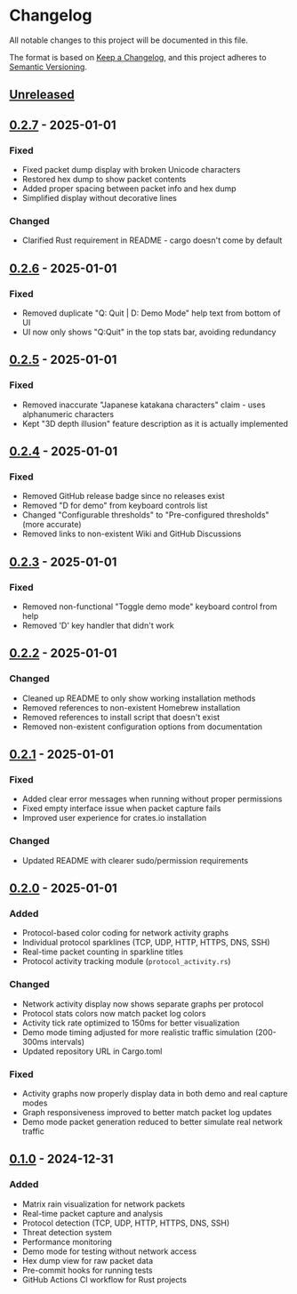# Changelog

All notable changes to this project will be documented in this file.

The format is based on [Keep a Changelog](https://keepachangelog.com/en/1.0.0/),
and this project adheres to [Semantic Versioning](https://semver.org/spec/v2.0.0.html).

## [Unreleased]

## [0.2.7] - 2025-01-01
### Fixed
- Fixed packet dump display with broken Unicode characters
- Restored hex dump to show packet contents
- Added proper spacing between packet info and hex dump
- Simplified display without decorative lines

### Changed
- Clarified Rust requirement in README - cargo doesn't come by default

## [0.2.6] - 2025-01-01
### Fixed
- Removed duplicate "Q: Quit | D: Demo Mode" help text from bottom of UI
- UI now only shows "Q:Quit" in the top stats bar, avoiding redundancy

## [0.2.5] - 2025-01-01
### Fixed
- Removed inaccurate "Japanese katakana characters" claim - uses alphanumeric characters
- Kept "3D depth illusion" feature description as it is actually implemented

## [0.2.4] - 2025-01-01
### Fixed
- Removed GitHub release badge since no releases exist
- Removed "D for demo" from keyboard controls list
- Changed "Configurable thresholds" to "Pre-configured thresholds" (more accurate)
- Removed links to non-existent Wiki and GitHub Discussions

## [0.2.3] - 2025-01-01
### Fixed
- Removed non-functional "Toggle demo mode" keyboard control from help
- Removed 'D' key handler that didn't work

## [0.2.2] - 2025-01-01
### Changed
- Cleaned up README to only show working installation methods
- Removed references to non-existent Homebrew installation
- Removed references to install script that doesn't exist
- Removed non-existent configuration options from documentation

## [0.2.1] - 2025-01-01
### Fixed
- Added clear error messages when running without proper permissions
- Fixed empty interface issue when packet capture fails
- Improved user experience for crates.io installation

### Changed
- Updated README with clearer sudo/permission requirements

## [0.2.0] - 2025-01-01
### Added
- Protocol-based color coding for network activity graphs
- Individual protocol sparklines (TCP, UDP, HTTP, HTTPS, DNS, SSH)
- Real-time packet counting in sparkline titles
- Protocol activity tracking module (`protocol_activity.rs`)

### Changed
- Network activity display now shows separate graphs per protocol
- Protocol stats colors now match packet log colors
- Activity tick rate optimized to 150ms for better visualization
- Demo mode timing adjusted for more realistic traffic simulation (200-300ms intervals)
- Updated repository URL in Cargo.toml

### Fixed
- Activity graphs now properly display data in both demo and real capture modes
- Graph responsiveness improved to better match packet log updates
- Demo mode packet generation reduced to better simulate real network traffic

## [0.1.0] - 2024-12-31
### Added
- Matrix rain visualization for network packets
- Real-time packet capture and analysis
- Protocol detection (TCP, UDP, HTTP, HTTPS, DNS, SSH)
- Threat detection system
- Performance monitoring
- Demo mode for testing without network access
- Hex dump view for raw packet data
- Pre-commit hooks for running tests
- GitHub Actions CI workflow for Rust projects

[Unreleased]: https://github.com/marcuspat/netrain/compare/v0.2.7...HEAD
[0.2.7]: https://github.com/marcuspat/netrain/compare/v0.2.6...v0.2.7
[0.2.6]: https://github.com/marcuspat/netrain/compare/v0.2.5...v0.2.6
[0.2.5]: https://github.com/marcuspat/netrain/compare/v0.2.4...v0.2.5
[0.2.4]: https://github.com/marcuspat/netrain/compare/v0.2.3...v0.2.4
[0.2.3]: https://github.com/marcuspat/netrain/compare/v0.2.2...v0.2.3
[0.2.2]: https://github.com/marcuspat/netrain/compare/v0.2.1...v0.2.2
[0.2.1]: https://github.com/marcuspat/netrain/compare/v0.2.0...v0.2.1
[0.2.0]: https://github.com/marcuspat/netrain/compare/v0.1.0...v0.2.0
[0.1.0]: https://github.com/marcuspat/netrain/releases/tag/v0.1.0